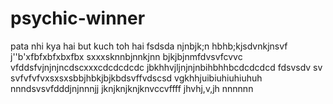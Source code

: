 # psychic-winner
pata nhi kya hai but kuch toh hai
fsdsda
njnbjk;n
 hbhb;kjsdvnkjnsvf
 j''b'xfbfxbfxbxfbx
 sxxxsknnbjnnkjnn
 bjkjbjnmfdvsvfcvvc
  vfddsfvjnjnjncdscxxxcdcdcdcdc
 jbkhhvjljnjnjnbihbhhbcdcdcdcd
 fdsvsdv sv svfvfvfvxsxsxsbbjhbkjbjkbdsvffvdscsd
vgkhhjuibiuhiuhiuhuh
nnndsvsvfdddjnjnnnjj
jknjknjknjknvccvffff
jhvhj,v,jh
nnnnnn
